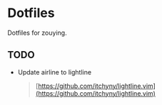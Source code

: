 # Dotfiles #


Dotfiles for zouying.


## TODO ##

- Update airline to lightline
    > [https://github.com/itchyny/lightline.vim](https://github.com/itchyny/lightline.vim)

